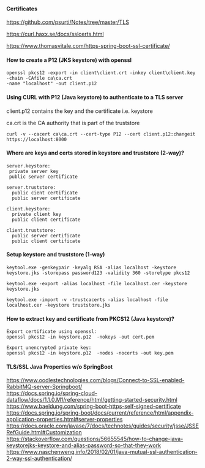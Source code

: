 #### Certificates
https://github.com/psurti/Notes/tree/master/TLS

https://curl.haxx.se/docs/sslcerts.html

https://www.thomasvitale.com/https-spring-boot-ssl-certificate/

#### How to create a P12 (JKS keystore) with openssl
````
openssl pkcs12 -export -in client\client.crt -inkey client\client.key -chain -CAfile ca\ca.crt 
-name "localhost" -out client.p12
````

#### Using CURL with P12 (Java keystore) to authenticate to a TLS server
client.p12 contains the key and the certificate i.e. keystore

ca.crt is the CA authority that is part of the truststore
````
curl -v --cacert ca\ca.crt --cert-type P12 --cert client.p12:changeit https://localhost:8000
````

#### Where are keys and certs stored in keystore and truststore (2-way)?
```
server.keystore:
 private server key
 public server certificate
 
server.truststore:
  public cient certificate
  public server certificate
  
client.keystore:
  private client key
  public client certificate

client.truststore:
  public server certificate
  public client certificate
```

#### Setup keystore and truststore (1-way)
```
keytool.exe -genkeypair -keyalg RSA -alias localhost -keystore keystore.jks -storepass password123 -validity 360 -storetype pkcs12

keytool.exe -export -alias localhost -file localhost.cer -keystore keystore.jks

keytool.exe -import -v -trustcacerts -alias localhost -file localhost.cer -keystore truststore.jks
```
#### How to extract key and certificate from PKCS12 (Java keystore)?
````
Export certificate using openssl:
openssl pkcs12 -in keystore.p12  -nokeys -out cert.pem

Export unencrypted private key:
openssl pkcs12 -in keystore.p12  -nodes -nocerts -out key.pem
````


#### TLS/SSL Java Properties w/o SpringBoot
https://www.oodlestechnologies.com/blogs/Connect-to-SSL-enabled-RabbitMQ-server-Springboot/  
https://docs.spring.io/spring-cloud-dataflow/docs/1.1.0.M1/reference/html/getting-started-security.html   
https://www.baeldung.com/spring-boot-https-self-signed-certificate   
https://docs.spring.io/spring-boot/docs/current/reference/html/appendix-application-properties.html#server-properties   
https://docs.oracle.com/javase/7/docs/technotes/guides/security/jsse/JSSERefGuide.html#Customization   
https://stackoverflow.com/questions/56655545/how-to-change-java-keystorejks-keystore-and-alias-password-so-that-they-work  
https://www.naschenweng.info/2018/02/01/java-mutual-ssl-authentication-2-way-ssl-authentication/   





